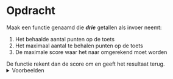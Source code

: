 <script>
  document.addEventListener("copy", function(e) {
    e.preventDefault();
    e.clipboardData.setData("text/plain", "");
  });

  document.addEventListener("DOMContentLoaded", function() {
    document.querySelectorAll("function").forEach(el => {
      const name = el.getAttribute("name");
      const inputsAttr = el.getAttribute("inputs");
      let html = `<span class="function">${name}</span>`;
      if (inputsAttr && inputsAttr.trim() !== "") {
        const inputs = inputsAttr.split(",");
        html += `<span class="functionseparators">(</span>`;
        html += inputs.map((input, i) => {
          const trimmed = input.trim();
          let typeClass = "functioninput-str"; // default to string
          if (/^-?\d+$/.test(trimmed)) {
            typeClass = "functioninput-int";
          } else if (/^-?\d*\.\d+$/.test(trimmed)) {
            typeClass = "functioninput-float";
          }
          return `<span class="${typeClass}">${trimmed}</span>${i < inputs.length - 1 ? '<span class="functionseparators">, </span>' : ''}`;
        }).join('');
        html += `<span class="functionseparators">)</span>`;
      }
      el.outerHTML = `<code>${html}</code>`;
    });
  });
</script>

<style>
  .invisible-text {
    color: transparent;
    font-size: 0.1em;
    display: inline;
    margin: 0;
    padding: 0;
  }
  /* To use this, put any text like this: 
  <span class="invisible-text">Your invisible text here</span> 
  */

  table {
    margin: 0 auto;       /* centers table horizontally */
  }
  th {
    font-size: 1.2em !important;
    white-space: nowrap;
  }
  td {
    white-space: nowrap;
  }

  .functioninput-int, .functioninput-float { color: red; }
  .functioninput-str { color: green; }
  .function { color: #a17702ff; }
  .functionseparators { color: black; }
</style>

# <b>Opdracht</b>
Maak een functie genaamd <function name="ToetsPunt"></function> die <i><b>drie</b></i> getallen als invoer neemt:
<ol>
  <li>Het behaalde aantal punten op de toets</li>
  <li>Het maximaal aantal te behalen punten op de toets</li>
  <li>De maximale score waar het naar omgerekend moet worden</li>
</ol>
De functie rekent dan de score om en geeft het resultaat terug.

<details><summary>Voorbeelden</summary>
<ul>
  <li><function name="ToetsPunt" inputs="6,12,20"></function> geeft <code>10</code> terug (want <code>6</code> op <code>12</code> is gelijk aan <code>10</code> op <code>20</code>).</li>
  <li><function name="ToetsPunt" inputs="3,12,10"></function> geeft <code>2.5</code> terug (want <code>3</code> op <code>12</code> is gelijk aan <code>2.5</code> op <code>10</code>).</li>
  <li><function name="ToetsPunt" inputs="4,7,5"></function> geeft <code>2.857142857142857</code> terug (want <code>4</code> op <code>7</code> is gelijk aan <code>2.857142857142857</code> op <code>5</code>).</li>
</ul>
</details>